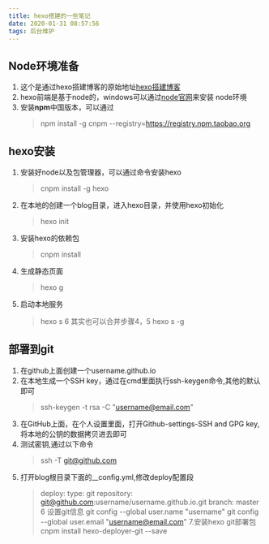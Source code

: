 ```yaml
---
title: hexo搭建的一些笔记
date: 2020-01-31 08:57:56
tags: 后台维护
---
```


## Node环境准备

1. 这个是通过hexo搭建博客的原始地址[hexo搭建博客](https://blog.annieyu.com/posts/207737771.html)
2. hexo前端是基于node的，windows可以通过[node官网](https://nodejs.org/en/)来安装  node环境
3. 安装**npm**中国版本，可以通过
   > npm install -g cnpm --registry=https://registry.npm.taobao.org

## hexo安装  
1. 安装好node以及包管理器，可以通过命令安装hexo
   > cnpm install -g hexo
2. 在本地的创建一个blog目录，进入hexo目录，并使用hexo初始化
   > hexo init 
3. 安装hexo的依赖包
   > cnpm install
4. 生成静态页面
   > hexo g
5. 启动本地服务 
   > hexo s
6 其实也可以合并步骤4，5
   > hexo s -g

## 部署到git
1. 在github上面创建一个username.github.io
2. 在本地生成一个SSH key，通过在cmd里面执行ssh-keygen命令,其他的默认即可
   >ssh-keygen -t rsa -C "username@email.com"
3. 在GitHub上面，在个人设置里面，打开Github-settings-SSH and GPG key,将本地的公钥的数据拷贝进去即可
4. 测试密钥,通过以下命令
   > ssh -T git@github.com
5. 打开blog根目录下面的__config.yml,修改deploy配置段
   >deploy:
     >type: git
     >repository: git@github.com:username/username.github.io.git
     >branch: master
6 设置git信息
   >git config --global user.name "username"
   >git config --global user.email "username@email.com"
7.安装hexo git部署包
   >cnpm install hexo-deployer-git --save




